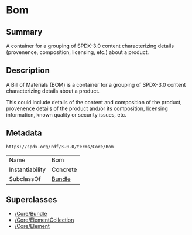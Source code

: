<!-- Automatically generated by spec-parser v2.1.0 on 2024-06-17T15:44:58.460830+00:00 -->
<!-- SPDX-License-Identifier: Community-Spec-1.0 -->

# Bom

## Summary

A container for a grouping of SPDX-3.0 content characterizing details
(provenence, composition, licensing, etc.) about a product.


## Description

A Bill of Materials (BOM) is a container for a grouping of SPDX-3.0 content
characterizing details about a product.

This could include details of the content and composition of the product,
provenence details of the product and/or
its composition, licensing information, known quality or security issues, etc.


## Metadata

`https://spdx.org/rdf/3.0.0/terms/Core/Bom`


| | |
|---|---|
| Name | Bom |
| Instantiability | Concrete |
| SubclassOf | [Bundle](../Classes/Bundle.md) |


## Superclasses

* [/Core/Bundle](../../Core/Classes/Bundle.md)
* [/Core/ElementCollection](../../Core/Classes/ElementCollection.md)
* [/Core/Element](../../Core/Classes/Element.md)





